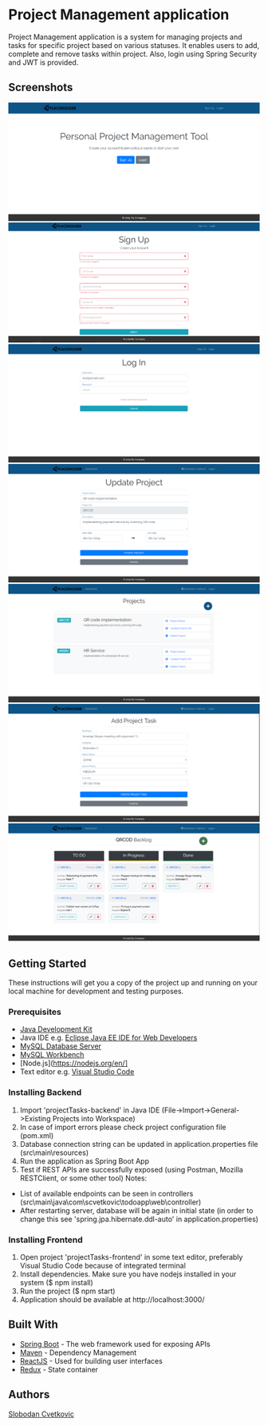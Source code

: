 # Project Management application

Project Management application is a system for managing projects and tasks for specific project based on various statuses. It enables users to add, complete and remove tasks within project. Also, login using Spring Security and JWT is provided.

## Screenshots
<img src="screenshots/Screenshot_1.png"> 
<img src="screenshots/Screenshot_2.png"> 
<img src="screenshots/Screenshot_3.png"> 
<img src="screenshots/Screenshot_4.png"> 
<img src="screenshots/Screenshot_5.png"> 
<img src="screenshots/Screenshot_6.png"> 
<img src="screenshots/Screenshot_7.png"> 

## Getting Started

These instructions will get you a copy of the project up and running on your local machine for development and testing purposes.

### Prerequisites

- [Java Development Kit](https://www.oracle.com/technetwork/java/javase/downloads/jdk8-downloads-2133151.html)
- Java IDE e.g. [Eclipse Java EE IDE for Web Developers](https://www.eclipse.org/downloads/)
- [MySQL Database Server](https://netbeans.org/kb/docs/ide/install-and-configure-mysql-server.html)
- [MySQL Workbench](https://dev.mysql.com/downloads/workbench/)
- [Node.js](https://nodejs.org/en/]
- Text editor e.g. [Visual Studio Code](https://code.visualstudio.com/Download)

### Installing Backend

1. Import 'projectTasks-backend' in Java IDE (File->Import->General->Existing Projects into Workspace)
2. In case of import errors please check project configuration file (pom.xml)
3. Database connection string can be updated in application.properties file (src\main\resources)
4. Run the application as Spring Boot App
5. Test if REST APIs are successfully exposed (using Postman, Mozilla RESTClient, or some other tool)
Notes:
- List of available endpoints can be seen in controllers (src\main\java\com\scvetkovic\todoapp\web\controller)
- After restarting server, database will be again in initial state (in order to change this see 'spring.jpa.hibernate.ddl-auto' in application.properties)
 
### Installing Frontend

1. Open project 'projectTasks-frontend' in some text editor, preferably Visual Studio Code because of integrated terminal
2. Install dependencies. Make sure you have nodejs installed in your system ($ npm install)
3. Run the project ($ npm start)
4. Application should be available at http://localhost:3000/

## Built With

* [Spring Boot](https://spring.io/projects/spring-boot/) - The web framework used for exposing APIs
* [Maven](https://maven.apache.org/) - Dependency Management
* [ReactJS](https://reactjs.org/) - Used for building user interfaces
* [Redux](https://reactjs.org/) - State container

## Authors

[Slobodan Cvetkovic](https://github.com/slobodanc93)




